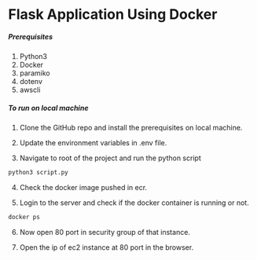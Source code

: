 # Flask Application Using Docker


##### Prerequisites

1. Python3
2. Docker
3. paramiko
4. dotenv
5. awscli

##### To run on local machine

1. Clone the GitHub repo and install the prerequisites on local machine.

2. Update the environment variables in .env file.

3. Navigate to root of the project and run the python script
```sh
python3 script.py
```

4. Check the docker image pushed in ecr.

5. Login to the server and check if the docker container is running or not.
```sh
docker ps
```

6. Now open 80 port in security group of that instance.

7. Open the ip of ec2 instance at 80 port in the browser.

